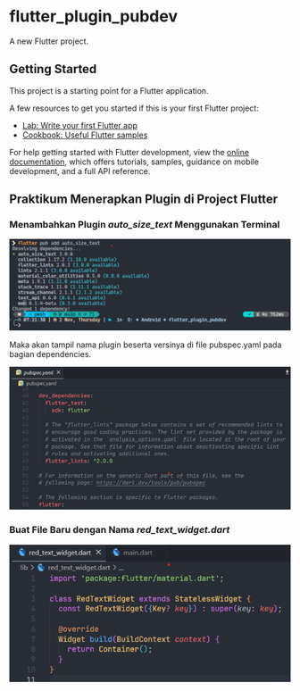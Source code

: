 # flutter_plugin_pubdev

A new Flutter project.

## Getting Started

This project is a starting point for a Flutter application.

A few resources to get you started if this is your first Flutter project:

- [Lab: Write your first Flutter app](https://docs.flutter.dev/get-started/codelab)
- [Cookbook: Useful Flutter samples](https://docs.flutter.dev/cookbook)

For help getting started with Flutter development, view the
[online documentation](https://docs.flutter.dev/), which offers tutorials,
samples, guidance on mobile development, and a full API reference.

## Praktikum Menerapkan Plugin di Project Flutter


### Menambahkan Plugin *auto_size_text* Menggunakan Terminal

<img src="images/2.png" width=900>

Maka akan tampil nama plugin beserta versinya di file pubspec.yaml pada bagian dependencies.

<img src="images/2.1.png" width=900>


### Buat File Baru dengan Nama *red_text_widget.dart*

<img src="images/3.png" width=900>


